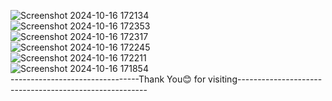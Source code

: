 ![Screenshot 2024-10-16 172134](https://github.com/user-attachments/assets/fb0db2c0-93dd-4884-bc1e-3eb86100af26)
<br>
![Screenshot 2024-10-16 172353](https://github.com/user-attachments/assets/c213d18e-d5c1-4d4c-bc5e-d34bff5dcc5a)
<br>
![Screenshot 2024-10-16 172317](https://github.com/user-attachments/assets/94c52191-8e02-47bc-9fc7-f0bb797b706c)
<br>
![Screenshot 2024-10-16 172245](https://github.com/user-attachments/assets/6f53805d-b55c-4dd0-b82d-b6830ff637e8)
<br>
![Screenshot 2024-10-16 172211](https://github.com/user-attachments/assets/889e33ab-f0b7-4f6e-8051-50db092636f5)
<br>
![Screenshot 2024-10-16 171854](https://github.com/user-attachments/assets/4679af7c-1236-4332-94ba-6b4886e645c1)
<br>
--------------------------------Thank You😊 for visiting-------------------------------------------------------
